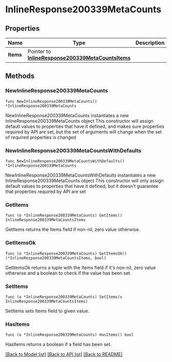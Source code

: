 # InlineResponse200339MetaCounts

## Properties

Name | Type | Description | Notes
------------ | ------------- | ------------- | -------------
**Items** | Pointer to [**InlineResponse200339MetaCountsItems**](InlineResponse200339MetaCountsItems.md) |  | [optional] 

## Methods

### NewInlineResponse200339MetaCounts

`func NewInlineResponse200339MetaCounts() *InlineResponse200339MetaCounts`

NewInlineResponse200339MetaCounts instantiates a new InlineResponse200339MetaCounts object
This constructor will assign default values to properties that have it defined,
and makes sure properties required by API are set, but the set of arguments
will change when the set of required properties is changed

### NewInlineResponse200339MetaCountsWithDefaults

`func NewInlineResponse200339MetaCountsWithDefaults() *InlineResponse200339MetaCounts`

NewInlineResponse200339MetaCountsWithDefaults instantiates a new InlineResponse200339MetaCounts object
This constructor will only assign default values to properties that have it defined,
but it doesn't guarantee that properties required by API are set

### GetItems

`func (o *InlineResponse200339MetaCounts) GetItems() InlineResponse200339MetaCountsItems`

GetItems returns the Items field if non-nil, zero value otherwise.

### GetItemsOk

`func (o *InlineResponse200339MetaCounts) GetItemsOk() (*InlineResponse200339MetaCountsItems, bool)`

GetItemsOk returns a tuple with the Items field if it's non-nil, zero value otherwise
and a boolean to check if the value has been set.

### SetItems

`func (o *InlineResponse200339MetaCounts) SetItems(v InlineResponse200339MetaCountsItems)`

SetItems sets Items field to given value.

### HasItems

`func (o *InlineResponse200339MetaCounts) HasItems() bool`

HasItems returns a boolean if a field has been set.


[[Back to Model list]](../README.md#documentation-for-models) [[Back to API list]](../README.md#documentation-for-api-endpoints) [[Back to README]](../README.md)


